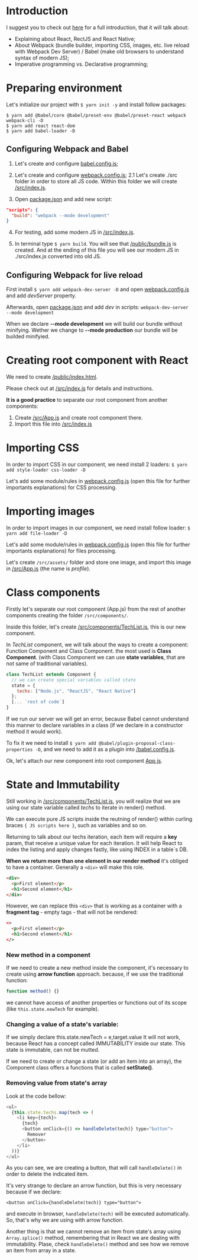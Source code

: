 # Introduction

I suggest you to check out [here](./slides/intro.pdf) for a full introduction, that it will talk about:

- Explaining about React, RectJS and React Native;
- About Webpack (bundle builder, importing CSS, images, etc. live reload with Webpack Dev Server) / Babel (make old browsers to understand syntax of modern JS);
- Imperative programming vs. Declarative programming;

# Preparing environment

Let's initialize our project with `$ yarn init -y` and install follow packages:

```
$ yarn add @babel/core @babel/preset-env @babel/preset-react webpack webpack-cli -D
$ yarn add react react-dom
$ yarn add babel-loader -D
```

## Configuring Webpack and Babel

1. Let's create and configure [babel.config.js](./babel.config.js);

2. Let's create and configure [webpack.config.js](./webpack.config.js);
   2.1 Let's create ./src folder in order to store all JS code. Within this folder we will create [/src/index.js](./src/index.js).

3. Open [package.json](./package.json) and add new script:

```json
"scripts": {
  "build": "webpack --mode development"
}
```

4. For testing, add some modern JS in [/src/index.js](./src/index.js).

5. In terminal type `$ yarn build`. You will see that [/public/bundle.js](./public/bundle.js) is created. And at the ending of this file you will see our modern JS in ./src/index.js converted into old JS.

## Configuring Webpack for live reload

First install `$ yarn add webpack-dev-server -D` and open [webpack.config.js](./webpack.config.js) and add _devServer_ property.

Afterwards, open [package.json](./package.json) and add _dev_ in scripts: `webpack-dev-server --mode development`

When we declare **--mode development** we will build our bundle without minifying. Wether we change to **--mode production** our bundle will be builded minifyied.

# Creating root component with React

We need to create [/public/index.html](./public/index.html).

Please check out at [/src/index.js](./src/index.js) for details and instructions.

**It is a good practice** to separate our root component from another components:

1. Create [/src/App.js](./src/App.js) and create root component there.
2. Import this file into [/src/index.js](./src/index.js)

# Importing CSS

In order to import CSS in our component, we need install 2 loaders:
`$ yarn add style-loader css-loader -D`

Let's add some module/rules in [webpack.config.js](./webpack.config.js) (open this file for further importants explanations) for CSS processing.

# Importing images

In order to import images in our component, we need install follow loader:
`$ yarn add file-loader -D`

Let's add some module/rules in [webpack.config.js](./webpack.config.js) (open this file for further importants explanations) for files processing.

Let's create `/src/assets/` folder and store one image, and import this image in [/src/App.js](./src/App.js) (the name is _profile_).

# Class components

Firstly let's separate our root component (App.js) from the rest of another components creating the folder `/src/components/`.

Inside this folder, let's create [/src/components/TechList.js](./src/components/TechList.js), this is our new component.

In _TechList_ component, we will talk about the ways to create a component: Function Component and Class Component. the most used is **Class Component**.
(with Class Component we can use **state variables**, that are not same of traditional variables).

```javascript
class TechList extends Component {
  // we can create special variables called state
  state = {
    techs: ["Node.js", "ReactJS", "React Native"]
  };
  [... `rest of code`]
}
```

If we run our server we will get an error, because Babel cannot understand this manner to declare variables in a class (if we declare in a constructor method it would work).

To fix it we need to install `$ yarn add @babel/plugin-proposal-class-properties -D`, and we need to add it as a plugin into [/babel.config.js](./babel.config.js).

Ok, let's attach our new component into root component [App.js](./src/App.js).

# State and Immutability

Still working in [/src/components/TechList.js](./src/components/TechList.js), you will realize that we are using our state variable called _techs_ to iterate in render() method.

We can execute pure JS scripts inside the reutning of render() within curling braces `{ JS scripts here }`, such as variables and so on.

Returning to talk about our techs iteration, each item will require a **key** param, that receive a unique value for each iteration. It will help React to index the listing and apply changes fastly, like using INDEX in a table`s DB.

**When we return more than one element in our render method** it's obliged to have a container. Generally a `<div>` will make this role.

```html
<div>
  <p>First element</p>
  <h1>Second element</h1>
</div>
```

However, we can replace this `<div>` that is working as a container with a **fragment tag** - empty tags - that will not be rendered:

```html
<>
  <p>First element</p>
  <h1>Second element</h1>
</>
```

### New method in a component

If we need to create a new method inside the component, it's necessary to create using **arrow function** approach. because, if we use the traditional function:

```javascript
function method() {}
```

we cannot have access of another properties or functions out of its scope (like `this.state.newTech` for example).

### Changing a value of a state's variable:

If we simply declare this.state.newTech = e,target.value It will not work, because React has a concept called IMMUTABILITY inside our state. This state is immutable, can not be mutted.

If we need to create or change a state (or add an item into an array), the Component class offers a functions that is called **setState()**.

### Removing value from state's array

Look at the code bellow:

```javascript
<ul>
  {this.state.techs.map(tech => (
    <li key={tech}>
      {tech}
      <button onClick={() => handleDelete(tech)} type="button">
        Remover
      </button>
    </li>
  ))}
</ul>
```

As you can see, we are creating a button, that will call `handleDelete()` in order to delete the indicated item.

It's very strange to declare an arrow function, but this is very necessary because if we declare:

```javasript
<button onClick={handleDelete(tech)} type="button">
```

and execute in browser, `handleDelete(tech)` will be executed automatically. So, that's why we are using with arrow function.

Another thing is that we cannot remove an item from state's array using `Array.splice()` method, remembering that in React we are dealing with immutability. Plase, check `handleDelete()` method and see how we remove an item from array in a state.
